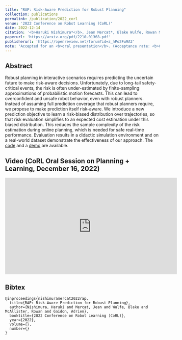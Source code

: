 ```yaml
---
title: "RAP: Risk-Aware Prediction for Robust Planning"
collection: publications
permalink: /publication/2022_corl
venue: '2022 Conference on Robot Learning (CoRL)'
date: 2022-12-14
citation: '<b>Haruki Nishimura*</b>, Jean Mercat*, Blake Wulfe, Rowan McAllister, Adrien Gaidon'
paperurl: 'https://arxiv.org/pdf/2210.01368.pdf'
publisherurl: 'https://openreview.net/forum?id=z_hPo2Fu9A3'
note: 'Accepted for an <b>oral presentation</b>. (Acceptance rate: <b>6.5%</b>.)'
---
```



## Abstract
Robust planning in interactive scenarios requires predicting the uncertain future to make risk-aware decisions.
Unfortunately, due to long-tail safety-critical events, the risk is often under-estimated by finite-sampling
approximations of probabilistic motion forecasts. This can lead to overconfident and unsafe robot behavior, even with
robust planners. Instead of assuming full prediction coverage that robust planners require, we propose to make
prediction itself risk-aware. We introduce a new prediction objective to learn a risk-biased distribution over
trajectories, so that risk evaluation simplifies to an expected cost estimation under this biased distribution. This
reduces the sample complexity of the risk estimation during online planning, which is needed for safe real-time
performance. Evaluation results in a didactic simulation environment and on a real-world dataset demonstrate the
effectiveness of our approach. The [code](https://github.com/TRI-ML/RAP) and a 
[demo](https://huggingface.co/spaces/TRI-ML/risk_biased_prediction) are available. 

## Video (CoRL Oral Session on Planning + Learning, December 16, 2022)
<iframe width="560" height="315" src="https://www.youtube.com/embed/56LzTZfwY2Q" title="YouTube video player" 
frameborder="0" allow="accelerometer; autoplay; clipboard-write; encrypted-media; gyroscope; 
picture-in-picture; web-share" allowfullscreen></iframe>

## Bibtex
```
@inproceedings{nishimuramercat2022rap,
  title={RAP: Risk-Aware Prediction for Robust Planning},
  author={Nishimura, Haruki and Mercat, Jean and Wulfe, Blake and McAllister, Rowan and Gaidon, Adrien},
  booktitle={2022 Conference on Robot Learning (CoRL)},
  year={2022},
  volume={}, 
  number={}
}
```